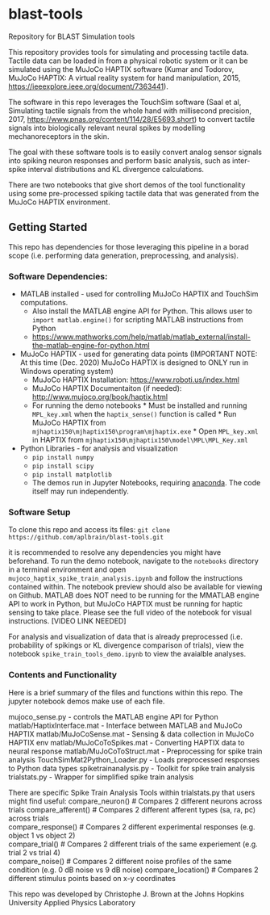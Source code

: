 # blast-tools
Repository for BLAST Simulation tools

This repository provides tools for simulating and processing tactile data. Tactile data can be loaded in from a physical robotic system or it can be simulated using the MuJoCo HAPTIX software (Kumar and Todorov, MuJoCo HAPTIX: A virtual reality system for hand manipulation, 2015, https://ieeexplore.ieee.org/document/7363441). 

The software in this repo leverages the TouchSim software (Saal et al, Simulating tactile signals from the whole hand with millisecond precision, 2017, https://www.pnas.org/content/114/28/E5693.short) to convert tactile signals into biologically relevant neural spikes by modelling mechanoreceptors in the skin.

The goal with these software tools is to easily convert analog sensor signals into spiking neuron responses and perform basic analysis, such as inter-spike interval distributions and KL divergence calculations.

There are two notebooks that give short demos of the tool functionality using some pre-processed spiking tactile data that was generated from the MuJoCo HAPTIX environment.

## Getting Started

This repo has dependencies for those leveraging this pipeline in a borad scope (i.e. performing data generation, preprocessing, and analysis).

### Software Dependencies:
* MATLAB installed - used for controlling MuJoCo HAPTIX and TouchSim computations.
    * Also install the MATLAB engine API for Python. This allows user to `import matlab.engine()` for scripting MATLAB instructions from Python
    * https://www.mathworks.com/help/matlab/matlab_external/install-the-matlab-engine-for-python.html
* MuJoCo HAPTIX - used for generating data points (IMPORTANT NOTE: At this time (Dec. 2020) MuJoCo HAPTIX is designed to ONLY run in Windows operating system)
    * MuJoCo HAPTIX Installation: https://www.roboti.us/index.html
    * MuJoCo HAPTIX Documentaiton (if needed): http://www.mujoco.org/book/haptix.html
    * For running the demo notebooks
          * Must be installed and running `MPL_key.xml` when the `haptix_sense()` function is called
          * Run MuJoCo HAPTIX from `mjhaptix150\mjhaptix150\program\mjhaptix.exe`
          * Open `MPL_key.xml` in HAPTIX from  `mjhaptix150\mjhaptix150\model\MPL\MPL_Key.xml`
* Python Libraries - for analysis and visualization
    * `pip install numpy`
    * `pip install scipy`
    * `pip install matplotlib`
    * The demos run in Jupyter Notebooks, requiring [anaconda](https://docs.anaconda.com/anaconda/install/). The code itself may run independently.
          
### Software Setup

To clone this repo and access its files: `git clone https://github.com/aplbrain/blast-tools.git`

it is recommended to resolve any dependencies you might have beforehand. To run the demo notebook, navigate to the `notebooks` directory in a terminal environment and open `mujoco_haptix_spike_train_analysis.ipynb` and follow the instructions contained within. The notebook preview should also be available for viewing on Github. MATLAB does NOT need to be running for the MMATLAB engine API to work in Python, but MuJoCo HAPTIX must be running for haptic sensing to take place. Please see the full video of the notebook for visual instructions. [VIDEO LINK NEEDED]

For analysis and visualization of data that is already preprocessed (i.e. probability of spikings or KL divergence comparison of trials), view the notebook `spike_train_tools_demo.ipynb` to view the avaialble analyses.

### Contents and Functionality

Here is a brief summary of the files and functions within this repo. The jupyter notebook demos make use of each file.

mujoco_sense.py - controls the MATLAB engine API for Python
matlab/HaptixInterface.mat - Interface between MATLAB and MuJoCo HAPTIX
matlab/MuJoCoSense.mat - Sensing & data collection in MuJoCo HAPTIX env
matlab/MuJoCoToSpikes.mat - Converting HAPTIX data to neural response
matlab/MuJoCoToStruct.mat - Preprocessing for spike train analysis
TouchSimMat2Python_Loader.py - Loads preprocessed responses to Python data types
spiketrainanalysis.py - Toolkit for spike train analysis
trialstats.py - Wrapper for simplified spike train analysis

There are specific Spike Train Analysis Tools within trialstats.py that users might find useful:
compare_neuron()   # Compares 2 different neurons across trials 
compare_afferent() # Compares 2 different afferent types (sa, ra, pc) across trials  
compare_response() # Compares 2 different experimental responses (e.g. object 1 vs object 2)  
compare_trial()    # Compares 2 different trials of the same experiement (e.g. trial 2 vs trial 4)  
compare_noise()    # Compares 2 different noise profiles of the same condition (e.g. 0 dB noise vs 9 dB noise) 
compare_location() # Compares 2 different stimulus points based on x-y coordinates


This repo was developed by Christophe J. Brown at the Johns Hopkins University Applied Physics Laboratory
 
